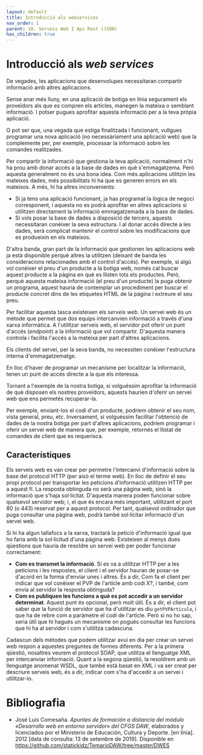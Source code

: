```yaml
---
layout: default
title: Introducció als webservices
nav_order: 1
parent: 10. Serveis Web I Api Rest (JSON)
has_children: true 
---
```


# Introducció als _web services_

De vegades, les aplicacions que desenvolupes necessitaran compartir informació amb altres
aplicacions.

Sense anar més lluny, en una aplicació de botiga en línia segurament els proveïdors als que es compren els articles, manegen la mateixa o semblant informació. I potser pugues aprofitar aquesta informació per a la teva pròpia aplicació.

O pot ser que, una vegada que estiga finalitzada i funcionant, vullgues programar una nova aplicació (no necessàriament una aplicació web) que la complemente per, per exemple, processar la informació sobre les comandes realitzades.

Per compartir la informació que gestiona la teva aplicació, normalment n'hi ha prou amb donar accés a la base de dades en què s'emmagatzema. Però aquesta generalment no és una bona idea. Com més aplicacions utilitzin les mateixes dades, més possibilitats hi ha que es generen errors en els mateixos. A més, hi ha altres inconvenients:

 * Si ja tens una aplicació funcionant, ja has programat la lògica de negoci corresponent, i aquesta no es podrà aprofitar en altres aplicacions si utilitzen directament la informació emmagatzemada a la base de dades.
 * Si vols posar la base de dades a disposició de tercers, aquests necessitaran conèixer la seva estructura. I al donar accés directe a les dades, serà complicat mantenir el control sobre les modificacions que es produeixin en els mateixos.

D'altra banda, gran part de la informació que gestionen les aplicacions web ja està disponible perquè altres la utilitzen (deixant de banda les consideracions relacionades amb el control d'accés). Per exemple, si algú vol conèixer el preu d'un producte a la botiga web, només cal buscar aquest producte a la pàgina en què es llisten tots els productes. Però, perquè aquesta mateixa informació (el preu d'un producte) la puga obtenir un programa, aquest hauria de contemplar un procediment per buscar el producte concret dins de les etiquetes HTML de la pàgina i extreure el seu preu.

Per facilitar aquesta tasca existeixen els *serveis web*. Un servei web és un mètode que permet que dos equips intercanvien informació a través d'una xarxa informàtica. A l'utilitzar serveis web, el servidor pot oferir un punt d'accés (_endpoint_) a la informació que vol compartir. D'aquesta manera controla i facilita l'accés a la mateixa per part d'altres aplicacions.

Els clients del servei, per la seva banda, no necessiten conèixer l'estructura interna d'emmagatzematge.

En lloc d'haver de programar un mecanisme per localitzar la informació, tenen un punt de
accés directe a la que els interessa.

Tornant a l'exemple de la nostra botiga, si volguéssim aprofitar la informació de què disposen els nostres proveïdors, aquests haurien d'oferir un servei web que ens permetés recuperar-la.

Per exemple, enviant-los el codi d'un producte, podríem obtenir el seu nom, vista general,
preu, etc. Inversament, si volguéssim facilitar l'obtenció de dades de la nostra botiga per part d'altres aplicacions, podríem programar i oferir un servei web de manera que, per exemple, retornés el llistat de comandes de client que es requerisca.


## Característiques

Els serveis web es van crear per permetre l'intercanvi d'informació sobre la base del protocol HTTP (per això el terme web). En lloc de definir el seu propi protocol per transportar les peticions d'informació utilitzen HTTP per a aquest fi. La resposta obtinguda no serà una pàgina web, sinó la informació que s'haja sol·licitat. D'aquesta manera poden funcionar sobre qualsevol servidor web; i, el que és encara més important, utilitzant el port 80 (o 443) reservat per a aquest protocol. Per tant, qualsevol ordinador que puga consultar una pàgina web, podrà també sol·licitar informació d'un servei web.

Si hi ha algun tallafocs a la xarxa, tractarà la petició d'informació igual que ho faria amb la sol·licitud d'una pàgina web. Existeixen al menys dues qüestions que hauria de resoldre un servei web per poder funcionar correctament:
 * **Com es transmet la informació**. Si es va a utilitzar HTTP per a les peticions i les respostes, el client i el servidor hauran de posar-se d'acord en la forma d'enviar unes i altres. És a dir, Com fa el client per indicar que vol conèixer el PVP de l'article amb codi X?, i també, com envia al servidor la resposta obtinguda?
 * **Com es publiquen les funcions a què es pot accedir a un servidor determinat**. Aquest
punt és opcional, però molt útil. És a dir, el client pot saber que la funció de servidor que ha d'utilitzar es diu `getPVPArticulo`, i que ha de rebre com a paràmetre el codi de l'article. Però si no ho sap, seria útil que hi hagués un mecanisme on pogués consultar les funcions que hi ha al servidor i com s'utilitza cadascuna.

Cadascun dels mètodes que podem utilitzar avui en dia per crear un servei web respon a
aquestes preguntes de formes diferents. Per a la primera qüestió, nosaltres veurem el protocol SOAP, que utilitza el llenguatge XML per intercanviar informació. Quant a la segona qüestió, la resoldrem amb un llenguatge anomenat WSDL, que també està basat en XML i va ser creat per descriure serveis web, és a dir, indicar com s'ha d'accedir a un servei i utilitzar-lo.

# Bibliografia

* José Luis Comesaña.  _Apuntes de formación a distancia del módulo «Desarrollo web en entorno servidor» del CFGS DAW_, elaborados y licenciados por el Ministerio de Educación, Cultura y Deporte. [en línia]. 2012 [data de consulta: 13 de setembre de 2019]. Disponible en [<https://github.com/statickidz/TemarioDAW/tree/master/DWES>](https://github.com/statickidz/TemarioDAW/tree/master/DWES)